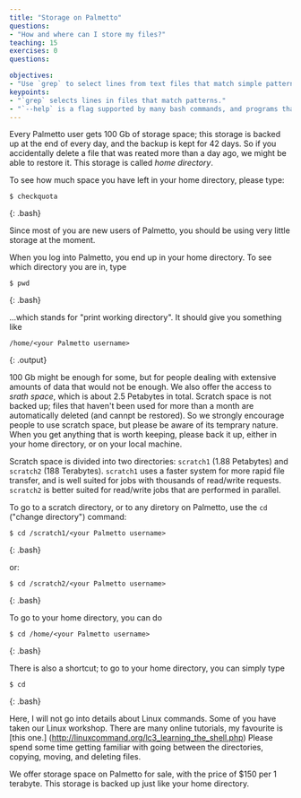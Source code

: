 ```yaml
---
title: "Storage on Palmetto"
questions:
- "How and where can I store my files?"
teaching: 15
exercises: 0
questions:

objectives:
- "Use `grep` to select lines from text files that match simple patterns."
keypoints:
- "`grep` selects lines in files that match patterns."
- "`--help` is a flag supported by many bash commands, and programs that can be run from within Bash, to display more information on how to use these commands or programs."
---
```


Every Palmetto user gets 100 Gb of storage space; this storage is backed up at the end of every day, and the backup is kept for 42 days. So if you accidentally delete a file that was reated more than a day ago, we might be able to restore it. This storage is called *home directory*.

To see how much space you have left in your home directory, please type:

~~~
$ checkquota
~~~
{: .bash}

Since most of you are new users of Palmetto, you should be using very little storage at the moment.

When you log into Palmetto, you end up in your home directory. To see which directory you are in, type 

~~~
$ pwd
~~~
{: .bash}

...which stands for "print working directory". It should give you something like

~~~
/home/<your Palmetto username>
~~~
{: .output}

100 Gb might be enough for some, but for people dealing with extensive amounts of data that would not be enough. We also offer the access to *srath space*, which is about 2.5 Petabytes in total. Scratch space is not backed up; files that haven't been used for more than a month are automatically deleted (and cannpt be restored). So we strongly encourage people to use scratch space, but please be aware of its temprary nature. When you get anything that is worth keeping, please back it up, either in your home directory, or on your local machine.

Scratch space is divided into two directories: `scratch1` (1.88 Petabytes) and `scratch2` (188 Terabytes). `scratch1` uses a faster system for more rapid file transfer, and is well suited for jobs with thousands of read/write requests. `scratch2` is better suited for read/write jobs that are performed in parallel.

To go to a scratch directory, or to any diretory on Palmetto, use the `cd` ("change directory") command:

~~~
$ cd /scratch1/<your Palmetto username>
~~~
{: .bash}
 

or:

~~~
$ cd /scratch2/<your Palmetto username>
~~~
{: .bash}

To go to your home directory, you can do

~~~
$ cd /home/<your Palmetto username>
~~~
{: .bash}

There is also a shortcut; to go to your home directory, you can simply type

~~~
$ cd
~~~
{: .bash}

Here, I will not go into details about Linux commands. Some of you have taken our Linux workshop. There are many online tutorials, my favourite is [this one.] (http://linuxcommand.org/lc3_learning_the_shell.php) Please spend some time getting familiar with going between the directories, copying, moving, and deleting files.

We offer storage space on Palmetto for sale, with the price of $150 per 1 terabyte. This storage is backed up just like your home directory.
